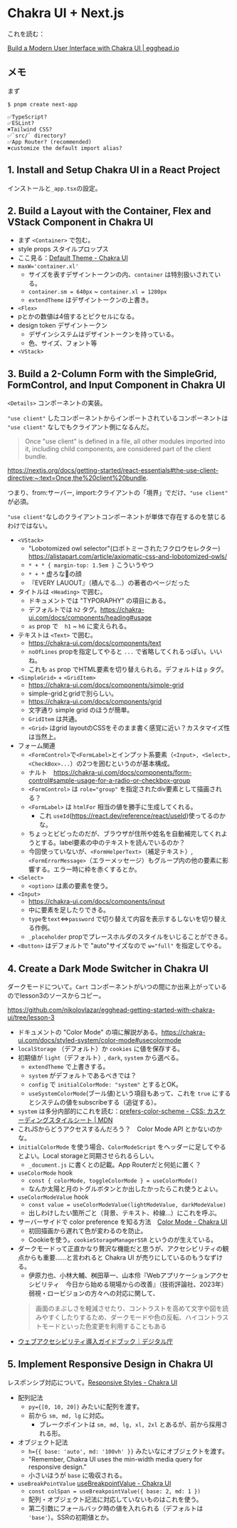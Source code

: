 # Chakra UI + Next.js

これを読む：

[Build a Modern User Interface with Chakra UI \| egghead\.io](https://egghead.io/courses/build-a-modern-user-interface-with-chakra-ui-fac68106)

## メモ

まず

```
$ pnpm create next-app
```

```
✅TypeScript?
✅ESLint?
✖Tailwind CSS?
✅`src/` directory?
✅App Router? (recommended)
✖customize the default import alias?
```

## 1. Install and Setup Chakra UI in a React Project

インストールと`_app.tsx`の設定。

## 2. Build a Layout with the Container, Flex and VStack Component in Chakra UI

- まず `<Container>` で包む。
- style props スタイルプロップス
- ここ見る：[Default Theme \- Chakra UI](https://chakra-ui.com/docs/styled-system/theme)
- `maxW='container.xl'`
    - サイズを表すデザイントークンの内、`container` は特別扱いされている。
    - `container.sm = 640px` ~ `container.xl = 1280px`
    - `extendTheme` はデザイントークンの上書き。
- `<Flex>`
- pとかの数値は4倍するとピクセルになる。
- design token デザイントークン
    - デザインシステムはデザイントークンを持っている。
    - 色、サイズ、フォント等
- `<VStack>`

## 3. Build a 2-Column Form with the SimpleGrid, FormControl, and Input Component in Chakra UI

`<Details>` コンポーネントの実装。

`"use client"` したコンポーネントからインポートされているコンポーネントは `"use client"` なしでもクライアント側になるんだ。

> Once "use client" is defined in a file, all other modules imported into it, including child components, are considered part of the client bundle.

https://nextjs.org/docs/getting-started/react-essentials#the-use-client-directive:~:text=Once,the%20client%20bundle.

つまり、from:サーバー, import:クライアントの「境界」でだけ、`"use client"` が必須。

`"use client"`なしのクライアントコンポーネントが単体で存在するのを禁じるわけではない。

- `<VStack>`
    - "Lobotomized owl selector"(ロボトミーされたフクロウセレクター) https://alistapart.com/article/axiomatic-css-and-lobotomized-owls/
    - `* + * { margin-top: 1.5em }` こういうやつ
    - `* + *` 虚ろな🦉の顔
    - 『EVERY LAUOUT』（積んでる…）の著者のページだった
- タイトルは `<Heading>` で囲む。
   - ドキュメントでは "TYPORAPHY" の項目にある。
   - デフォルトでは `h2` タグ。https://chakra-ui.com/docs/components/heading#usage
   - `as` prop で　`h1` ~ `h6` に変えられる。
- テキストは `<Text>` で囲む。
    - https://chakra-ui.com/docs/components/text
    - `noOfLines` propを指定してやると `...` で省略してくれるっぽい。いいね。
    - これも `as` prop でHTML要素を切り替えられる。デフォルトは `p` タグ。
- `<SimpleGrid>` + `<GridItem>`
    - https://chakra-ui.com/docs/components/simple-grid
    - simple-gridとgridで別らしい。
    - https://chakra-ui.com/docs/components/grid
    - 文字通り simple grid のほうが簡単。
    - `GridItem` は共通。
    - `<Grid>` はgrid layoutのCSSをそのまま書く感覚に近い？カスタマイズ性は当然上。
- フォーム関連
    - `<FormControl>`で`<FormLabel>`とインプット系要素（`<Input>, <Select>, <CheckBox>...`）の2つを囲むというのが基本構成。
    - ナルト　https://chakra-ui.com/docs/components/form-control#sample-usage-for-a-radio-or-checkbox-group
    - `<FormControl>` は `role="group"` を指定されたdiv要素として描画される？
    - `<FormLabel>` は `htmlFor` 相当の値を勝手に生成してくれる。
        -  これ `useId`(https://react.dev/reference/react/useId)使ってるのかな。
    - ちょっとビビったのだが、ブラウザが住所や姓名を自動補完してくれようとする。label要素の中のテキストを読んでいるのか？
    - 今回使っていないが、`<FormHelperText>`（補足テキスト）, `<FormErrorMessage>`（エラーメッセージ）もグループ内の他の要素に影響する。エラー時に枠を赤くするとか。
- `<Select>`
    - `<option>` は素の要素を使う。
- `<Input>`
    - https://chakra-ui.com/docs/components/input
    - 中に要素を足したりできる。
    - `type`を`text`⇔`password` で切り替えて内容を表示するしないを切り替える作例。
    - `_placeholder` propでプレースホルダのスタイルをいじることができる。
- `<Button>` はデフォルトで "auto"サイズなので `w="full"` を指定してやる。

## 4. Create a Dark Mode Switcher in Chakra UI
ダークモードについて。`Cart` コンポーネントがいつの間にか出来上がっているのでlesson3のソースからコピー。

https://github.com/nikolovlazar/egghead-getting-started-with-chakra-ui/tree/lesson-3

- ドキュメントの "Color Mode" の項に解説がある。https://chakra-ui.com/docs/styled-system/color-mode#usecolormode
- `localStorage` （デフォルト）か `cookies` に値を保存する。
- 初期値が `light`（デフォルト）, `dark`, `system` から選べる。
    - `extendTheme` で上書きする。
    - `system` がデフォルトであるべきでは？　
    - `config` で `initialColorMode: "system"` とするとOK。
    - `useSystemColorMode`(ブール値)という項目もあって、これを `true` にするとシステムの値をsubscribeする（追従する）。
- `system` は多分内部的にこれを読む：[prefers\-color\-scheme \- CSS: カスケーディングスタイルシート \| MDN](https://developer.mozilla.org/ja/docs/Web/CSS/@media/prefers-color-scheme)
- これJSからどうアクセスするんだろう？　Color Mode API とかないのかな。
- `initialColorMode` を使う場合、`ColorModeScript` をヘッダーに足してやるとよい。Local storageと同期させられるらしい。
    - `_document.js` に書くとの記載。App Routerだと何処に置く？
- `useColorMode` hook
    - `const { colorMode, toggleColorMode } = useColorMode()`
    - なんか太陽と月のトグルボタンとか出したかったらこれ使うとよい。
- `useColorModeValue` hook
    - `const value = useColorModeValue(lightModeValue, darkModeValue)`
    - 出しわけしたい箇所ごと（背景、テキスト、枠線…）にこれを呼ぶ。
- サーバーサイドで color preference を知る方法　[Color Mode \- Chakra UI](https://chakra-ui.com/docs/styled-system/color-mode#add-colormodemanager-optional-for-ssr)
    - 初回描画から遅れて色が変わるのを防止。
    - Cookieを使う。`cookieStorageManagerSSR` というのが生えている。
- ダークモードって正直かなり贅沢な機能だと思うが、アクセシビリティの観点からも重要……と言われると Chakra UI が売りにしているのもうなずける。
    - 伊原力也、小林大輔、桝田草一、山本伶『Webアプリケーションアクセシビリティ　今日から始める現場からの改善』（技術評論社、2023年）
    弱視・ロービジョンの方々への対応に関して、
    > 画面のまぶしさを軽減させたり、コントラストを高めて文字や図を読みやすくしたりするため、ダークモードや色の反転、ハイコントラストモードといった色変更を利用することもある
- [ウェブアクセシビリティ導入ガイドブック｜デジタル庁](https://www.digital.go.jp/resources/introduction-to-web-accessibility-guidebook/)


## 5. Implement Responsive Design in Chakra UI
レスポンシブ対応について。[Responsive Styles \- Chakra UI](https://chakra-ui.com/docs/styled-system/responsive-styles)

- 配列記法
    - `py={[0, 10, 20]}` みたいに配列を渡す。
    - 前から `sm, md, lg` に対応。
        - ブレークポイントは `sm, md, lg, xl, 2xl` とあるが、前から採用される形。
- オブジェクト記法
    - `h={{ base: 'auto', md: '100vh' }}` みたいなにオブジェクトを渡す。
    - "Remember, Chakra UI uses the min-width media query for responsive design."
    - 小さいほうが `base` に吸収される。
- `useBreakPointValue` [useBreakpointValue \- Chakra UI](https://chakra-ui.com/docs/hooks/use-breakpoint-value)
    - `const colSpan = useBreakpointValue({ base: 2, md: 1 })`
    - 配列・オブジェクト記法に対応していないものはこれを使う。
    - 第二引数にフォールバック時の値を入れられる（デフォルトは `'base'`）。SSRの初期値とか。